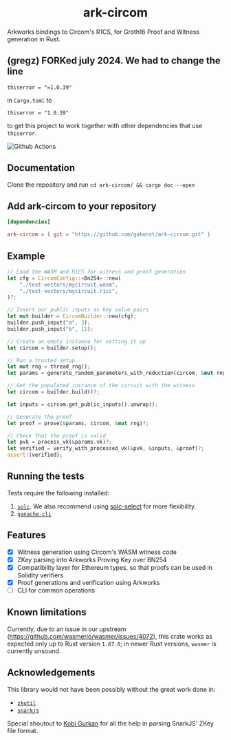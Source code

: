 # <h1 align="center"> ark-circom </h1>
Arkworks bindings to Circom's R1CS, for Groth16 Proof and Witness generation in Rust.

## (gregz) FORKed  july 2024. We had to change the line
```
thiserror = "=1.0.39"
```
in `Cargo.toml` to 
```
thiserror = "1.0.39"
```
to get this project to work together with other dependencies that use `thiserror`.



![Github Actions](https://github.com/gakonst/ark-circom/workflows/Tests/badge.svg)

## Documentation

Clone the repository and run `cd ark-circom/ && cargo doc --open`

## Add ark-circom to your repository

```toml
[dependencies]

ark-circom = { git = "https://github.com/gakonst/ark-circom.git" }
```

## Example

```rust
// Load the WASM and R1CS for witness and proof generation
let cfg = CircomConfig::<Bn254>::new(
    "./test-vectors/mycircuit.wasm",
    "./test-vectors/mycircuit.r1cs",
)?;

// Insert our public inputs as key value pairs
let mut builder = CircomBuilder::new(cfg);
builder.push_input("a", 3);
builder.push_input("b", 11);

// Create an empty instance for setting it up
let circom = builder.setup();

// Run a trusted setup
let mut rng = thread_rng();
let params = generate_random_parameters_with_reduction(circom, &mut rng)?;

// Get the populated instance of the circuit with the witness
let circom = builder.build()?;

let inputs = circom.get_public_inputs().unwrap();

// Generate the proof
let proof = prove(&params, circom, &mut rng)?;

// Check that the proof is valid
let pvk = process_vk(&params.vk)?;
let verified = verify_with_processed_vk(&pvk, &inputs, &proof)?;
assert!(verified);
```

## Running the tests

Tests require the following installed:
1. [`solc`](https://solidity.readthedocs.io/en/latest/installing-solidity.html). We also recommend using [solc-select](https://github.com/crytic/solc-select) for more flexibility.
2. [`ganache-cli`](https://github.com/trufflesuite/ganache-cli#installation)

## Features

- [x] Witness generation using Circom's WASM witness code
- [x] ZKey parsing into Arkworks Proving Key over BN254
- [x] Compatibility layer for Ethereum types, so that proofs can be used in Solidity verifiers
- [x] Proof generations and verification using Arkworks
- [ ] CLI for common operations

## Known limitations

Currently, due to an issue in our upstream (https://github.com/wasmerio/wasmer/issues/4072), this crate works as expected only up to Rust version `1.67.0`; in newer Rust versions, `wasmer` is currently unsound.

## Acknowledgements

This library would not have been possibly without the great work done in:
- [`zkutil`](https://github.com/poma/zkutil/)
- [`snarkjs`](https://github.com/iden3/snarkjs/)

Special shoutout to [Kobi Gurkan](https://github.com/kobigurk/) for all the help in parsing SnarkJS' ZKey file format.
